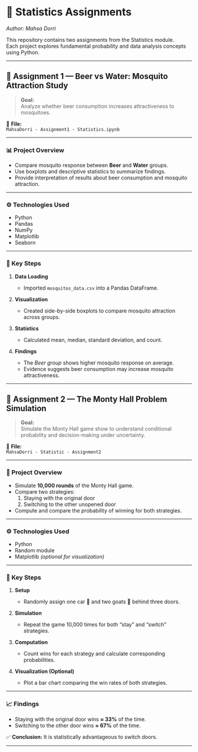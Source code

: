 # 🧮 Statistics Assignments  
*Author: Mahsa Dorri*  

This repository contains two assignments from the Statistics module.  
Each project explores fundamental probability and data analysis concepts using Python.

---

## 🦟 Assignment 1 — Beer vs Water: Mosquito Attraction Study

> **Goal:**  
> Analyze whether beer consumption increases attractiveness to mosquitoes.  

📁 **File:**  
`MahsaDorri - Assignment1 - Statistics.ipynb`

---

### 📊 Project Overview
- Compare mosquito response between **Beer** and **Water** groups.  
- Use boxplots and descriptive statistics to summarize findings.  
- Provide interpretation of results about beer consumption and mosquito attraction.  

---

### ⚙️ Technologies Used
- Python  
- Pandas  
- NumPy  
- Matplotlib  
- Seaborn  

---

### 🔎 Key Steps
1. **Data Loading**  
   - Imported `mosquitos_data.csv` into a Pandas DataFrame.  

2. **Visualization**  
   - Created side-by-side boxplots to compare mosquito attraction across groups.  

3. **Statistics**  
   - Calculated mean, median, standard deviation, and count.  

4. **Findings**  
   - The *Beer group* shows higher mosquito response on average.  
   - Evidence suggests beer consumption may increase mosquito attractiveness.  

---


## 🚪 Assignment 2 — The Monty Hall Problem Simulation

> **Goal:**  
> Simulate the Monty Hall game show to understand conditional probability and decision-making under uncertainty.  

📁 **File:**  
`MahsaDorri - Statistic - Assignment2`

---

### 🎯 Project Overview
- Simulate **10,000 rounds** of the Monty Hall game.  
- Compare two strategies:  
  1. Staying with the original door  
  2. Switching to the other unopened door  
- Compute and compare the probability of winning for both strategies.  

---

### ⚙️ Technologies Used
- Python  
- Random module  
- Matplotlib *(optional for visualization)*  

---

### 🔎 Key Steps
1. **Setup**  
   - Randomly assign one car 🚗 and two goats 🐐 behind three doors.  

2. **Simulation**  
   - Repeat the game 10,000 times for both “stay” and “switch” strategies.  

3. **Computation**  
   - Count wins for each strategy and calculate corresponding probabilities.  

4. **Visualization (Optional)**  
   - Plot a bar chart comparing the win rates of both strategies.  

---

### 📈 Findings
- Staying with the original door wins **≈ 33%** of the time.  
- Switching to the other door wins **≈ 67%** of the time.  

✅ **Conclusion:** It is statistically advantageous to switch doors.  

---

